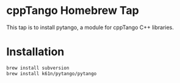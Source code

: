 # cppTango Homebrew Tap
This tap is to install pytango, a module for cppTango C++ libraries.
# Installation
```bash
brew install subversion
brew install k61n/pytango/pytango
```
